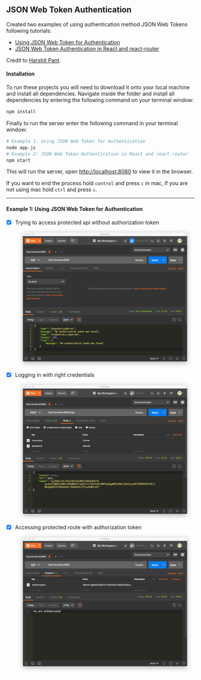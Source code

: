 ## JSON Web Token Authentication
Created two examples of using authentication method JSON Web Tokens following tutorials:
- [Using JSON Web Token for Authentication](https://hptechblogs.com/using-json-web-token-for-authentication/)
- [JSON Web Token Authentication in React and react-router](https://hptechblogs.com/using-json-web-token-react/)

Credit to [Harshit Pant](https://github.com/pantharshit00).

#### Installation
To run these projects you will need to download it onto your local machine and install all dependencies.
Navigate inside the folder and install all dependencies by entering the following command on your terminal window:
```bash
npm install
```
Finally to run the server enter the following command in your terminal window:
```bash
# Example 1: Using JSON Web Token for Authentication
node app.js
# Example 2: JSON Web Token Authentication in React and react-router
npm start
```
This will run the server, open [http://localhost:8080](http://localhost:8080) to view it in the browser.

If you want to end the process hold `control` and press `c` in mac, if you are not using mac hold `ctrl` and press `c`.

---

#### Example 1: Using JSON Web Token for Authentication

- [x] Trying to access protected api without authorization token
![get-noauthorization](./LoginAPI-usingJWT/img/get-noauthorization.png)
- [x] Logging in with right credentials
![post-credentials](./LoginAPI-usingJWT/img/post-credentials.png)
- [x] Accessing protected route with authorization token
![get-authorization](./LoginAPI-usingJWT/img/get-authorization.png)
